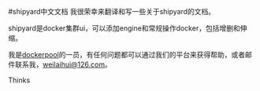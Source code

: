 #shipyard中文文档
我很荣幸来翻译和写一些关于shipyard的文档。

shipyard是docker集群ui，可以添加engine和常规操作docker，包括增删和伸缩。

我是[dockerpool](http://www.dockerpool.com/)的一员，有任何问题都可以通过我们的平台来获得帮助，或者邮件联系我，weilaihui@126.com。

Thinks

